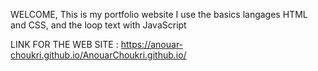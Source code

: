 WELCOME,
This is my portfolio website 
I use the basics langages HTML and CSS,
and the loop text with JavaScript

LINK FOR THE WEB SITE :
https://anouar-choukri.github.io/AnouarChoukri.github.io/

